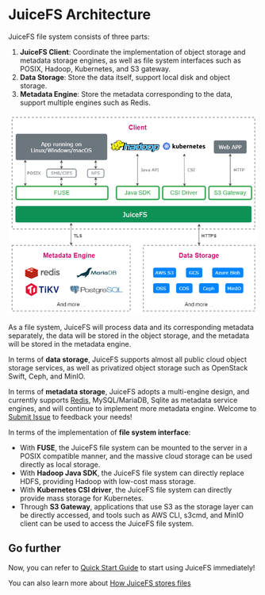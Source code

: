# JuiceFS Architecture

JuiceFS file system consists of three parts: 

1. **JuiceFS Client**: Coordinate the implementation of object storage and metadata storage engines, as well as file system interfaces such as POSIX, Hadoop, Kubernetes, and S3 gateway.
2. **Data Storage**: Store the data itself, support local disk and object storage.
3. **Metadata Engine**: Store the metadata corresponding to the data, support multiple engines such as Redis.

![](../images/juicefs-arch-new.png?lastModify=1620808685)

As a file system, JuiceFS will process data and its corresponding metadata separately, the data will be stored in the object storage, and the metadata will be stored in the metadata engine.

In terms of **data storage**, JuiceFS supports almost all public cloud object storage services, as well as privatized object storage such as OpenStack Swift, Ceph, and MinIO.

In terms of **metadata storage**, JuiceFS adopts a multi-engine design, and currently supports [Redis](https://redis.io/), MySQL/MariaDB, Sqlite as metadata service engines, and will continue to implement more metadata engine. Welcome to [Submit Issue](https://github.com/juicedata/juicefs/issues) to feedback your needs!

In terms of the implementation of **file system interface**:

- With **FUSE**, the JuiceFS file system can be mounted to the server in a POSIX compatible manner, and the massive cloud storage can be used directly as local storage.
- With **Hadoop Java SDK**, the JuiceFS file system can directly replace HDFS, providing Hadoop with low-cost mass storage.
- With **Kubernetes CSI driver**, the JuiceFS file system can directly provide mass storage for Kubernetes.
- Through **S3 Gateway**, applications that use S3 as the storage layer can be directly accessed, and tools such as AWS CLI, s3cmd, and MinIO client can be used to access the JuiceFS file system.

## Go further

Now, you can refer to [Quick Start Guide](quick_start_guide.md) to start using JuiceFS immediately!

You can also learn more about [How JuiceFS stores files](how_juicefs_store_files.md)

